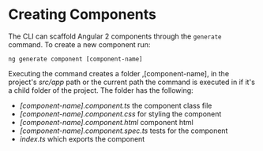 # Creating Components

The CLI can scaffold Angular 2 components through the `generate` command. To create a new component run:

`ng generate component [component-name]`

Executing the command creates a folder ,[component-name], in the project's *src/app* path or the current path the command is executed in if it's a child folder of the project. The folder has the following:

- *[component-name].component.ts* the component class file
- *[component-name].component.css* for styling the component
- *[component-name].component.html* component html
- *[component-name].component.spec.ts* tests for the component
- *index.ts* which exports the component
